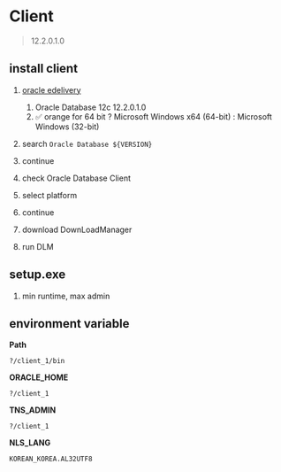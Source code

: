# Client

> 12.2.0.1.0

## install client

1. [oracle edelivery](https://edelivery.oracle.com/osdc/faces/SoftwareDelivery)
   1. Oracle Database 12c 12.2.0.1.0
   2. ✅ orange for 64 bit ? Microsoft Windows x64 (64-bit) : Microsoft Windows (32-bit)

2. search `Oracle Database ${VERSION}`
3. continue
4. check Oracle Database Client
5. select platform
6. continue
7. download DownLoadManager
8. run DLM

## setup.exe

1. min runtime, max admin

## environment variable

**Path**

`?/client_1/bin`

**ORACLE_HOME**

`?/client_1`

**TNS_ADMIN**

`?/client_1`

**NLS_LANG**

`KOREAN_KOREA.AL32UTF8`

